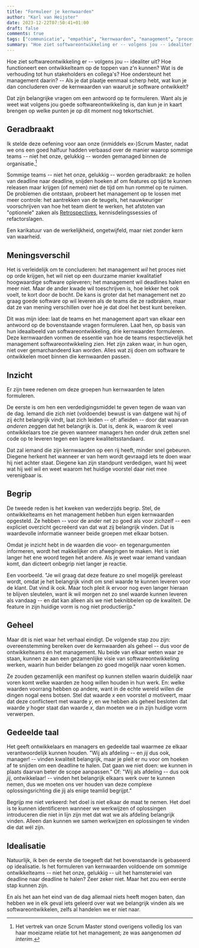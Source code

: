 ```yaml
---
title: "Formuleer je kernwaarden"
author: "Karl van Heijster"
date: 2023-12-22T07:50:41+01:00
draft: false
comments: true
tags: ["communicatie", "empathie", "kernwaarden", "management", "procesverbetering", "teamcultuur", "verantwoordelijkheid", "werkplezier"]
summary: "Hoe ziet softwareontwikkeling er -- volgens jou -- idealiter uit? Hoe functioneert een ontwikkelteam op de toppen van z'n kunnen? Wat is de verhouding tot hun stakeholders en collega's? Hoe ondersteunt het management daarin? -- Als je dat plaatje eenmaal scherp hebt, wat kun je dan concluderen over de kernwaarden van waaruit je software ontwikkelt?"
---
```


Hoe ziet softwareontwikkeling er -- volgens jou -- idealiter uit? Hoe functioneert een ontwikkelteam op de toppen van z'n kunnen? Wat is de verhouding tot hun stakeholders en collega's? Hoe ondersteunt het management daarin? -- Als je dat plaatje eenmaal scherp hebt, wat kun je dan concluderen over de kernwaarden van waaruit je software ontwikkelt?


Dat zijn belangrijke vragen om een antwoord op te formuleren. Want als je weet wat volgens jou goede softwareontwikkeling is, dan kun je in kaart brengen op welke punten je op dit moment nog tekortschiet.


## Geradbraakt


Ik stelde deze oefening voor aan onze (inmiddels ex-)Scrum Master, nadat we ons een goed halfuur hadden verbaasd over de manier waarop sommige teams -- niet het onze, gelukkig -- worden gemanaged binnen de organisatie.[^1] 


Sommige teams -- niet het onze, gelukkig -- worden geradbraakt: ze hollen van deadline naar deadline, snijden hoeken af om features op tijd te kunnen releasen maar krijgen (of nemen) niet de tijd om hun rommel op te ruimen. De problemen die ontstaan, probeert het management op te lossen met meer controle: het aantrekken van de teugels, het nauwkeuriger voorschrijven van hoe het team dient te werken, het afstoten van "optionele" zaken als [Retrospectives](/tags/sprint-retrospective/ "Blogs met de tag 'sprint retrospective'"), kennisdelingssessies of refactorslagen. 


Een karikatuur van de werkelijkheid, ongetwijfeld, maar niet zonder kern van waarheid.


## Meningsverschil


Het is verleidelijk om te concluderen: het management *wil* het proces niet op orde krijgen, het wil niet op een duurzame manier kwalitatief hoogwaardige software opleveren; het management wil deadlines halen en meer niet. Maar de ander kwade wil toeschrijven is, hoe lekker het ook voelt, te kort door de bocht. De kans is groter dat het management net zo graag goede software op wil leveren als de teams die ze radbraken, maar dat ze van mening verschillen over hoe je dat doel het best kunt bereiken. 


Dit was mijn idee: laat de teams en het management apart van elkaar een antwoord op de bovenstaande vragen formuleren. Laat hen, op basis van hun ideaalbeeld van softwareontwikkeling, drie kernwaarden formuleren. Deze kernwaarden vormen de essentie van hoe de teams respectievelijk het management softwareontwikkeling zien. Het zijn zaken waar, in hun ogen, niet over gemarchandeerd kan worden. Alles wat zij doen om software te ontwikkelen moet binnen die kernwaarden passen.


## Inzicht


Er zijn twee redenen om deze groepen hun kernwaarden te laten formuleren. 


De eerste is om hen een verdedigingsmiddel te geven tegen de waan van de dag. Iemand die zich niet (voldoende) bewust is van datgene wat hij of zij écht belangrijk vindt, laat zich leiden -- of: afleiden -- door dat waarvan *anderen* zeggen dat het belangrijk is. Dat is, denk ik, waarom ik veel ontwikkelaars toe zie geven wanneer managers hen onder druk zetten snel code op te leveren tegen een lagere kwaliteitsstandaard.


Dat zal iemand die zijn kernwaarden op een rij heeft, minder snel gebeuren. Diegene herkent het wanneer er van hem wordt gevraagd iets te doen waar hij niet achter staat. Diegene kan zijn standpunt verdedigen, want hij weet wat hij wél wil en weet waarom het huidige voorstel daar niet mee verenigbaar is.


## Begrip


De tweede reden is het kweken van wederzijds begrip. Stel, de ontwikkelteams en het management hebben hun eigen kernwaarden opgesteld. Ze hebben -- voor de ander net zo goed als voor zichzelf -- een expliciet overzicht gecreëerd van dat wat zij belangrijk vinden. Dat is waardevolle informatie wanneer beide groepen met elkaar botsen. 


Omdat je inzicht hebt in de waarden die voor- en tegenargumenten informeren, wordt het makkelijker om afwegingen te maken. Het is niet langer het ene woord tegen het andere. Als je weet waar iemand vandaan komt, dan dicteert onbegrip niet langer je reactie. 


Een voorbeeld. "Je wil graag dat deze feature zo snel mogelijk gereleast wordt, omdat je het belangrijk vindt om snel waarde te kunnen leveren voor de klant. Dat vind ik ook. Maar toch pleit ik ervoor nog even langer hieraan te blijven sleutelen, want ik wil morgen net zo snel waarde kunnen leveren als vandaag -- en dat kan alleen als we niet beknibbelen op de kwaliteit. De feature in zijn huidige vorm is nog niet productierijp."


## Geheel


Maar dit is niet waar het verhaal eindigt. De volgende stap zou zijn: overeenstemming bereiken over de kernwaarden als geheel -- dus voor de ontwikkelteams én het management. Nu beide van elkaar weten waar ze staan, kunnen ze aan een gezamenlijke visie van softwareontwikkeling werken, waarin hun beider belangen zo goed mogelijk naar voren komen.


Ze zouden gezamenlijk een manifest op kunnen stellen waarin duidelijk naar voren komt welke waarden ze hoog willen houden in hun werk. En: welke waarden voorrang hebben op andere, want in de echte wereld willen die dingen nogal eens botsen. Stel dat waarde *x* een voorstel *a* motiveert, maar dat deze conflicteert met waarde *y*, en we hebben als geheel besloten dat waarde *y* hoger staat dan waarde *x*, dan moeten we *a* in zijn huidige vorm verwerpen.


## Gedeelde taal


Het geeft ontwikkelaars en managers en gedeelde taal waarmee ze elkaar verantwoordelijk kunnen houden. "Wij als afdeling -- en *jij* dus ook, manager! -- vinden kwaliteit belangrijk, maar je pleit er nu voor om hoeken af te snijden om een deadline te halen. Dat gaan we niet doen: we kunnen in plaats daarvan beter de scope aanpassen." Of: "Wij als afdeling -- dus ook *jij*, ontwikkelaar! -- vinden het belangrijk elkaars werk over te kunnen nemen, dus we moeten ons ver houden van deze complexe oplossingsrichting die jij als enige teamlid begrijpt."


Begrijp me niet verkeerd: het doel is niet elkaar de maat te nemen. Het doel is te kunnen identificeren wanneer we werkwijzen of oplossingen introduceren die niet in lijn zijn met dat wat we als afdeling belangrijk vinden. Alleen dan kunnen we samen werkwijzen en oplossingen te vinden die dat wél zijn. 


## Idealisatie


Natuurlijk, ik ben de eerste die toegeeft dat het bovenstaande is gebaseerd op idealisatie. Is het formuleren van kernwaarden voldoende om sommige ontwikkelteams -- niet het onze, gelukkig -- uit het hamsterwiel van deadline naar deadline te halen? Zeer zeker niet. Maar het zou een eerste stap kunnen zijn.


En als het aan het eind van de dag allemaal niets heeft mogen baten, dan hebben we in elk geval iets geleerd over wat we belangrijk vinden als we softwareontwikkelen, zelfs al handelen we er niet naar.


[^1]: Het vertrek van onze Scrum Master stond overigens volledig los van haar moeizame relatie tot het management; ze was aangenomen *ad interim*.
